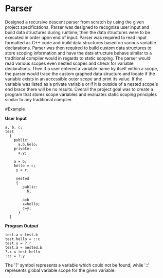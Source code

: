# Parser
Designed a recursive descent parser from scratch by using the given project specifications. Parser was designed to recognize user input and build data structures during runtime, then the data structures were to be executed in order upon end of input. Parser was required to read input formatted as C++ code and build data structures based on various variable declarations. Parser was then required to build custom data structures to store scoping information and have the data structure behave similar to a traditional compiler would in regards to static scoping. The parser would read various scopes even nested scopes and check for variable declarations. Then if a user entered a variable name by itself within a scope, the parser would trace the custom graphed data structure and locate if the variable exists in an accessible outer scope and print its value. If the variable was listed as a private variable or if it is outside of a nested scope's end brace there will be no results. Overall the project goal was to create a program that stores scope variables and evaluates static scoping principles similar to any traditional compiler.

#Example

**User Input**
```
a, b, c;
test
  {
    public:
      a,b,helo;
    private:
      x,y;
      
    a = b;
    hello = c;
     y = r;
     
     nested
     {
        public:
          b;
          
        a=b
        x=hello;
        c=y;
      }
  }
 ```
 **Program Output**
```
test.a = test.b
test.hello = ::c
test.y = ?.r
test.a = nested.b
?.x = test.hello
::c = ?.y
 ```
 The '?' symbol represents a variable which could not be found, while '::' represents global variable scope for the given variable.
